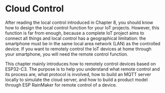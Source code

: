 # Cloud Control

After reading the local control introduced in Chapter 8, you should know
how to design the local control function for your IoT projects. However,
this function is far from enough, because a complete IoT project aims to
connect all things and local control has a geographical limitation: the
smartphone must be in the same local area network (LAN) as the
controlled device. If you want to remotely control the IoT devices at
home through your smartphone, you will need the remote control function.

This chapter mainly introduces how to remotely control devices based on
ESP32-C3. The purpose is to help you understand what remote control and
its process are, what protocol is involved, how to build an MQTT server
locally to simulate the cloud server, and how to build a product model
through ESP RainMaker for remote control of a device.
